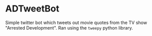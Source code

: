 # ADTweetBot

Simple twitter bot which tweets out movie quotes from the TV show "Arrested Development". Ran using the `tweepy` python library.
